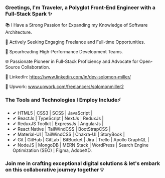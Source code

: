 ### Greetings, I'm Traveler, a Polyglot Front-End Engineer with a Full-Stack Spark ✨

📚 I Have a Strong Passion for Expanding my Knowledge of Software Architecture.

🌟 Actively Seeking Engaging Freelance and Full-time Opportunities.

🏢 Spearheading High-Performance Development Teams.

🌐 Passionate Pioneer in Full-Stack Proficiency and Advocate for Open-Source Collaboration.

🔗 LinkedIn: https://www.linkedin.com/in/dev-solomon-miller/

🔗 Upwork: www.upwork.com/freelancers/solomonmiller2

### The Tools and Technologies I Employ Include⚡ ###

 - ✔ HTML5 | CSS3 | SCSS | JavaScript |
 - ✔ ReactJs | TypeScript | NextJs | ReduxJs |
 - ✔ ReduxJS Toolkit | ExpressJs | AngularJs |
 - ✔ React Native | TailWindCSS | BootStrapCSS |
 - ✔ Material-UI | TailWindCSS | Chakra-UI | StoryBook |
 - ✔ Git | GitHub | GitLab | BitBucket | Jira | Trello | Apollo GraphQL |
 - ✔ NodeJS | MongoDB | MERN Stack | WordPress | Search Engine Optimization (SEO) |  Figma, AdobeXD.

### Join me in crafting exceptional digital solutions & let's embark on this collaborative journey together 💡
